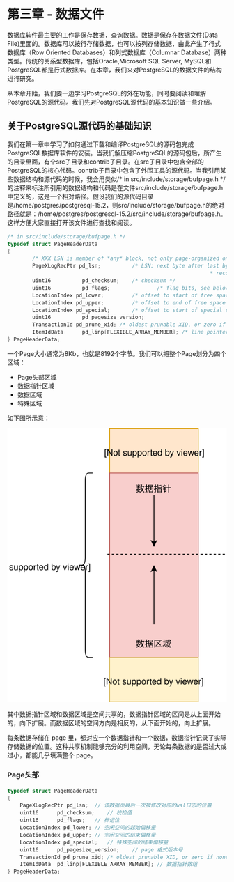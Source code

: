 # 第三章 - 数据文件

数据库软件最主要的工作是保存数据，查询数据。数据是保存在数据文件(Data File)里面的。数据库可以按行存储数据，也可以按列存储数据，由此产生了行式数据库（Row Oriented Databases）和列式数据库（Columnar Database）两种类型。传统的关系型数据库，包括Oracle,Microsoft SQL Server, MySQL和PostgreSQL都是行式数据库。在本章，我们来对PostgreSQL的数据文件的结构进行研究。

从本章开始，我们要一边学习PostgreSQL的外在功能，同时要阅读和理解PostgreSQL的源代码。我们先对PostgreSQL源代码的基本知识做一些介绍。

## 关于PostgreSQL源代码的基础知识

我们在第一章中学习了如何通过下载和编译PostgreSQL的源码包完成PostgreSQL数据库软件的安装。当我们解压缩PostgreSQL的源码包后，所产生的目录里面，有个src子目录和contrib子目录。在src子目录中包含全部的PostgreSQL的核心代码。contrib子目录中包含了外围工具的源代码。当我引用某些数据结构和源代码的时候，我会用类似/* in src/include/storage/bufpage.h */ 的注释来标注所引用的数据结构和代码是在文件src/include/storage/bufpage.h中定义的，这是一个相对路径。假设我们的源代码目录是/home/postgres/postgresql-15.2，则src/include/storage/bufpage.h的绝对路径就是：/home/postgres/postgresql-15.2/src/include/storage/bufpage.h。这样方便大家直接打开该文件进行查找和阅读。



```c
/* in src/include/storage/bufpage.h */
typedef struct PageHeaderData
{
        /* XXX LSN is member of *any* block, not only page-organized ones */
        PageXLogRecPtr pd_lsn;          /* LSN: next byte after last byte of xlog
                                                                 * record for last change to this page */
        uint16          pd_checksum;    /* checksum */
        uint16          pd_flags;               /* flag bits, see below */
        LocationIndex pd_lower;         /* offset to start of free space */
        LocationIndex pd_upper;         /* offset to end of free space */
        LocationIndex pd_special;       /* offset to start of special space */
        uint16          pd_pagesize_version;
        TransactionId pd_prune_xid; /* oldest prunable XID, or zero if none */
        ItemIdData      pd_linp[FLEXIBLE_ARRAY_MEMBER]; /* line pointer array */
} PageHeaderData;

```

一个Page大小通常为8Kb，也就是8192个字节。我们可以把整个Page划分为四个区域：
- Page头部区域
- 数据指针区域
- 数据区域
- 特殊区域

如下图所示意：

![d0001](https://github.com/itgotousa/pg16/blob/main/d0004.svg)

其中数据指针区域和数据区域是空间共享的，数据指针区域的区间是从上面开始的，向下扩展。而数据区域的空间方向是相反的，从下面开始的，向上扩展。

每条数据存储在 page 里，都对应一个数据指针和一个数据，数据指针记录了实际存储数据的位置。这种共享机制能够充分的利用空间，无论每条数据的是否过大或过小，都能几乎填满整个 page。


### Page头部

```c
typedef struct PageHeaderData
{
	PageXLogRecPtr pd_lsn;	// 该数据页最后一次被修改对应的wal日志的位置
	uint16		pd_checksum;	// 校检值
	uint16		pd_flags;	// 标记位
	LocationIndex pd_lower;	// 空闲空间的起始偏移量
	LocationIndex pd_upper;	// 空闲空间的结束偏移量
	LocationIndex pd_special;	// 特殊空间的结束偏移量
	uint16		pd_pagesize_version;	// page 格式版本号
	TransactionId pd_prune_xid; /* oldest prunable XID, or zero if none */
	ItemIdData	pd_linp[FLEXIBLE_ARRAY_MEMBER]; // 数据指针数组
} PageHeaderData;
```

